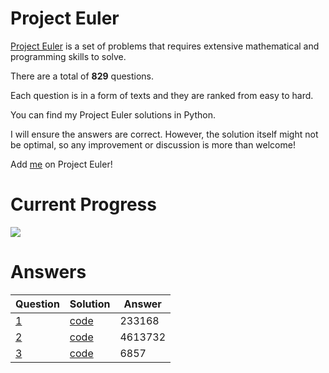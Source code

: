 # Project Euler

[Project Euler](https://projecteuler.net/about) is a set of problems that requires extensive mathematical and programming skills to solve.

There are a total of **829** questions. 

Each question is in a form of texts and they are ranked from easy to hard.

You can find my Project Euler solutions in Python.

I will ensure the answers are correct. However, the solution itself might not be optimal, so any improvement or discussion is more than welcome!

Add [me](https://projecteuler.net/progress=zhayu517) on Project Euler!

# Current Progress

![](https://progress-bar.dev/2/?scale=829&title=solved&width=500&suffix=%20/%20829)

# Answers

| Question | Solution | Answer |
| - | - | - |
| [1](https://projecteuler.net/problem=1) | [code](src/1.py) | 233168 |
| [2](https://projecteuler.net/problem=2) | [code](src/2.py) | 4613732 |
| [3](https://projecteuler.net/problem=3) | [code](src/3.py) | 6857 |
